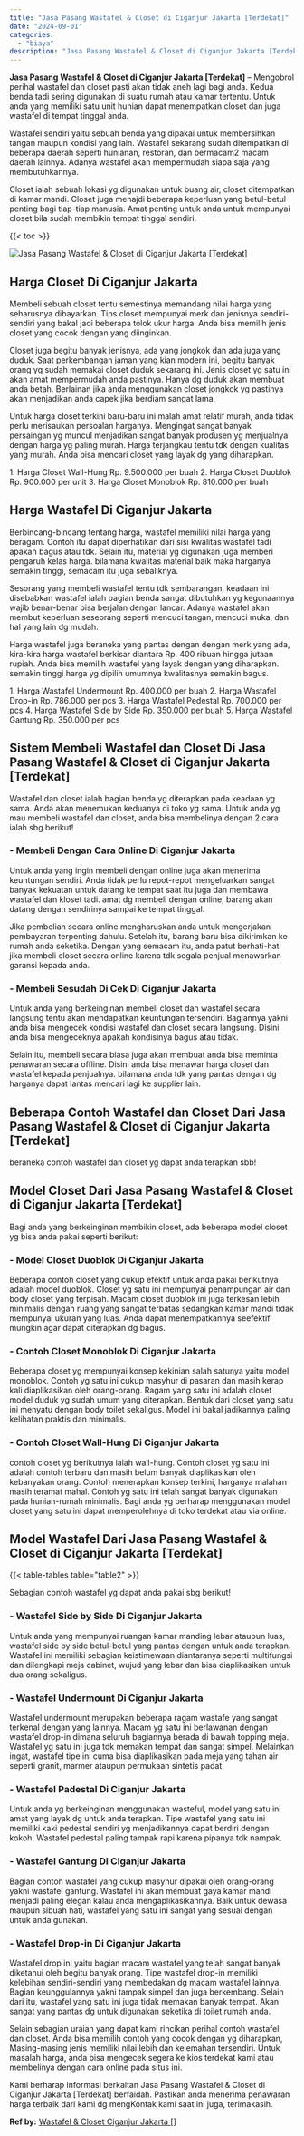 ```yaml
---
title: "Jasa Pasang Wastafel & Closet di Ciganjur Jakarta [Terdekat]"
date: "2024-09-01"
categories: 
  - "biaya"
description: "Jasa Pasang Wastafel & Closet di Ciganjur Jakarta [Terdekat]. Kami berharap informasi berkaitan Jasa Pasang Wastafel & Closet di Ciganjur Jakarta [Terdekat..."
---
```


**Jasa Pasang Wastafel & Closet di Ciganjur Jakarta \[Terdekat\]** – Mengobrol perihal wastafel dan closet pasti akan tidak aneh lagi bagi anda. Kedua benda tadi sering digunakan di suatu rumah atau kamar tertentu. Untuk anda yang memiliki satu unit hunian dapat menempatkan closet dan juga wastafel di tempat tinggal anda.

Wastafel sendiri yaitu sebuah benda yang dipakai untuk membersihkan tangan maupun kondisi yang lain. Wastafel sekarang sudah ditempatkan di beberapa daerah seperti hunianan, restoran, dan bermacam2 macam daerah lainnya. Adanya wastafel akan mempermudah siapa saja yang membutuhkannya.

Closet ialah sebuah lokasi yg digunakan untuk buang air, closet ditempatkan di kamar mandi. Closet juga menajdi beberapa keperluan yang betul-betul penting bagi tiap-tiap manusia. Amat penting untuk anda untuk mempunyai closet bila sudah membikin tempat tinggal sendiri.

{{< toc >}}

![Jasa Pasang Wastafel & Closet di Ciganjur Jakarta [Terdekat]](/images/wastafel-closet-murah43.png)

## Harga Closet Di Ciganjur Jakarta

Membeli sebuah closet tentu semestinya memandang nilai harga yang seharusnya dibayarkan. Tips closet mempunyai merk dan jenisnya sendiri-sendiri yang bakal jadi beberapa tolok ukur harga. Anda bisa memilih jenis closet yang cocok dengan yang diinginkan.

Closet juga begitu banyak jenisnya, ada yang jongkok dan ada juga yang duduk. Saat perkembangan jaman yang kian modern ini, begitu banyak orang yg sudah memakai closet duduk sekarang ini. Jenis closet yg satu ini akan amat mempermudah anda pastinya. Hanya dg duduk akan membuat anda betah. Berlainan jika anda menggunakan closet jongkok yg pastinya akan menjadikan anda capek jika berdiam sangat lama.

Untuk harga closet terkini baru-baru ini malah amat relatif murah, anda tidak perlu merisaukan persoalan harganya. Mengingat sangat banyak persaingan yg muncul menjadikan sangat banyak produsen yg menjualnya dengan harga yg paling murah. Harga terjangkau tentu tdk dengan kualitas yang murah. Anda bisa mencari closet yang layak dg yang diharapkan.

1\. Harga Closet Wall-Hung Rp. 9.500.000 per buah 2. Harga Closet Duoblok Rp. 900.000 per unit 3. Harga Closet Monoblok Rp. 810.000 per buah

## Harga Wastafel Di Ciganjur Jakarta

Berbincang-bincang tentang harga, wastafel memiliki nilai harga yang beragam. Contoh itu dapat diperhatikan dari sisi kwalitas wastafel tadi apakah bagus atau tdk. Selain itu, material yg digunakan juga memberi pengaruh kelas harga. bilamana kwalitas material baik maka harganya semakin tinggi, semacam itu juga sebaliknya.

Sesorang yang membeli wastafel tentu tdk sembarangan, keadaan ini disebabkan wastafel ialah bagian benda sangat dibutuhkan yg kegunaannya wajib benar-benar bisa berjalan dengan lancar. Adanya wastafel akan membut keperluan seseorang seperti mencuci tangan, mencuci muka, dan hal yang lain dg mudah.

Harga wastafel juga beraneka yang pantas dengan dengan merk yang ada, kira-kira harga wastafel berkisar diantara Rp. 400 ribuan hingga jutaan rupiah. Anda bisa memilih wastafel yang layak dengan yang diharapkan. semakin tinggi harga yg dipilih umumnya kwalitasnya semakin bagus.

1\. Harga Wastafel Undermount Rp. 400.000 per buah 2. Harga Wastafel Drop-in Rp. 786.000 per pcs 3. Harga Wastafel Pedestal Rp. 700.000 per pcs 4. Harga Wastafel Side by Side Rp. 350.000 per buah 5. Harga Wastafel Gantung Rp. 350.000 per pcs

## Sistem Membeli Wastafel dan Closet Di Jasa Pasang Wastafel & Closet di Ciganjur Jakarta \[Terdekat\]

Wastafel dan closet ialah bagian benda yg diterapkan pada keadaan yg sama. Anda akan menemukan keduanya di toko yg sama. Untuk anda yg mau membeli wastafel dan closet, anda bisa membelinya dengan 2 cara ialah sbg berikut!

### \- Membeli Dengan Cara Online Di Ciganjur Jakarta

Untuk anda yang ingin membeli dengan online juga akan menerima keuntungan sendiri. Anda tidak perlu repot-repot mengeluarkan sangat banyak kekuatan untuk datang ke tempat saat itu juga dan membawa wastafel dan kloset tadi. amat dg membeli dengan online, barang akan datang dengan sendirinya sampai ke tempat tinggal.

Jika pembelian secara online mengharuskan anda untuk mengerjakan pembayaran terpenting dahulu. Setelah itu, barang baru bisa dikirimkan ke rumah anda seketika. Dengan yang semacam itu, anda patut berhati-hati jika membeli closet secara online karena tdk segala penjual menawarkan garansi kepada anda.

### \- Membeli Sesudah Di Cek Di Ciganjur Jakarta

Untuk anda yang berkeinginan membeli closet dan wastafel secara langsung tentu akan mendapatkan keuntungan tersendiri. Bagiannya yakni anda bisa mengecek kondisi wastafel dan closet secara langsung. Disini anda bisa mengeceknya apakah kondisinya bagus atau tidak.

Selain itu, membeli secara biasa juga akan membuat anda bisa meminta penawaran secara offline. Disini anda bisa menawar harga closet dan wastafel kepada penjualnya. bilamana anda tdk yang pantas dengan dg harganya dapat lantas mencari lagi ke supplier lain.

## Beberapa Contoh Wastafel dan Closet Dari Jasa Pasang Wastafel & Closet di Ciganjur Jakarta \[Terdekat\]

beraneka contoh wastafel dan closet yg dapat anda terapkan sbb!

## Model Closet Dari Jasa Pasang Wastafel & Closet di Ciganjur Jakarta \[Terdekat\]

Bagi anda yang berkeinginan membikin closet, ada beberapa model closet yg bisa anda pakai seperti berikut:

### \- Model Closet Duoblok Di Ciganjur Jakarta

Beberapa contoh closet yang cukup efektif untuk anda pakai berikutnya adalah model duoblok. Closet yg satu ini mempunyai penampungan air dan body closet yang terpisah. Macam closet duoblok ini juga terkesan lebih minimalis dengan ruang yang sangat terbatas sedangkan kamar mandi tidak mempunyai ukuran yang luas. Anda dapat menempatkannya seefektif mungkin agar dapat diterapkan dg bagus.

### \- Contoh Closet Monoblok Di Ciganjur Jakarta

Beberapa closet yg mempunyai konsep kekinian salah satunya yaitu model monoblok. Contoh yg satu ini cukup masyhur di pasaran dan masih kerap kali diaplikasikan oleh orang-orang. Ragam yang satu ini adalah closet model duduk yg sudah umum yang diterapkan. Bentuk dari closet yang satu ini menyatu dengan body toilet sekaligus. Model ini bakal jadikannya paling kelihatan praktis dan minimalis.

### \- Contoh Closet Wall-Hung Di Ciganjur Jakarta

contoh closet yg berikutnya ialah wall-hung. Contoh closet yg satu ini adalah contoh terbaru dan masih belum banyak diaplikasikan oleh kebanyakan orang. Contoh menerapkan konsep terkini, harganya malahan masih teramat mahal. Contoh yg satu ini telah sangat banyak digunakan pada hunian-rumah minimalis. Bagi anda yg berharap menggunakan model closet yang satu ini dapat memperolehnya di toko terdekat atau via online.

## Model Wastafel Dari Jasa Pasang Wastafel & Closet di Ciganjur Jakarta \[Terdekat\]

{{< table-tables table="table2" >}}

Sebagian contoh wastafel yg dapat anda pakai sbg berikut!

### \- Wastafel Side by Side Di Ciganjur Jakarta

Untuk anda yang mempunyai ruangan kamar manding lebar ataupun luas, wastafel side by side betul-betul yang pantas dengan untuk anda terapkan. Wastafel ini memiliki sebagian keistimewaan diantaranya seperti multifungsi dan dilengkapi meja cabinet, wujud yang lebar dan bisa diaplikasikan untuk dua orang sekaligus.

### \- Wastafel Undermount Di Ciganjur Jakarta

Wastafel undermount merupakan beberapa ragam wastafe yang sangat terkenal dengan yang lainnya. Macam yg satu ini berlawanan dengan wastafel drop-in dimana seluruh bagiannya berada di bawah topping meja. Wastafel yg satu ini juga tdk memakan tempat dan sangat simpel. Melainkan ingat, wastafel tipe ini cuma bisa diaplikasikan pada meja yang tahan air seperti granit, marmer ataupun permukaan sintetis padat.

### \- Wastafel Padestal Di Ciganjur Jakarta

Untuk anda yg berkeinginan menggunakan wasteful, model yang satu ini amat yang layak dg untuk anda terapkan. Tipe wastafel yang satu ini memiliki kaki pedestal sendiri yg menjadikannya dapat berdiri dengan kokoh. Wastafel pedestal paling tampak rapi karena pipanya tdk nampak.

### \- Wastafel Gantung Di Ciganjur Jakarta

Bagian contoh wastafel yang cukup masyhur dipakai oleh orang-orang yakni wastafel gantung. Wastafel ini akan membuat gaya kamar mandi menjadi paling elegan kalau anda mengaplikasikannya. Baik untuk dewasa maupun sibuah hati, wastafel yang satu ini sangat yang sesuai dengan untuk anda gunakan.

### \- Wastafel Drop-in Di Ciganjur Jakarta

Wastafel drop ini yaitu bagian macam wastafel yang telah sangat banyak diketahui oleh begitu banyak orang. Tipe wastafel drop-in memiliki kelebihan sendiri-sendiri yang membedakan dg macam wastafel lainnya. Bagian keunggulannya yakni tampak simpel dan juga berkembang. Selain dari itu, wastafel yang satu ini juga tidak memakan banyak tempat. Akan sangat yang pantas dg untuk digunakan seketika di toilet rumah anda.

Selain sebagian uraian yang dapat kami rincikan perihal contoh wastafel dan closet. Anda bisa memilih contoh yang cocok dengan yg diharapkan, Masing-masing jenis memiliki nilai lebih dan kelemahan tersendiri. Untuk masalah harga, anda bisa mengecek segera ke kios terdekat kami atau membelinya dengan cara online pada situs ini.

Kami berharap informasi berkaitan Jasa Pasang Wastafel & Closet di Ciganjur Jakarta \[Terdekat\] berfaidah. Pastikan anda menerima penawaran harga terbaik dari kami dg mengKontak kami saat ini juga, terimakasih.

**Ref by:** [Wastafel & Closet Ciganjur Jakarta []](https://id.wikipedia.org/wiki/Wastafel)
